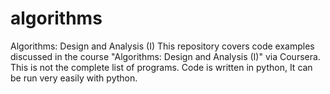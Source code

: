 # algorithms
Algorithms: Design and Analysis (I)
This repository covers code examples discussed in the course "Algorithms: Design and Analysis (I)" via Coursera. This is not the complete list of programs.
Code is written in python, It can be run very easily with python. 

